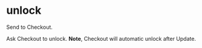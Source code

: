 # unlock

Send to Checkout.

Ask Checkout to unlock. **Note**, Checkout will automatic unlock after Update.